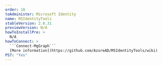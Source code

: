 ```yaml
---
order: 18
toAdminister: Microsoft Identity
name: MSIdentityTools
stableVersion: 2.0.31
previewVersion: N/A
howToInstallPre: >
  N/A
howToConnect: >
  ```Connect-MgGraph```
  [More information](https://github.com/AzureAD/MSIdentityTools/wiki)
PS7: "Yes"
---
```

